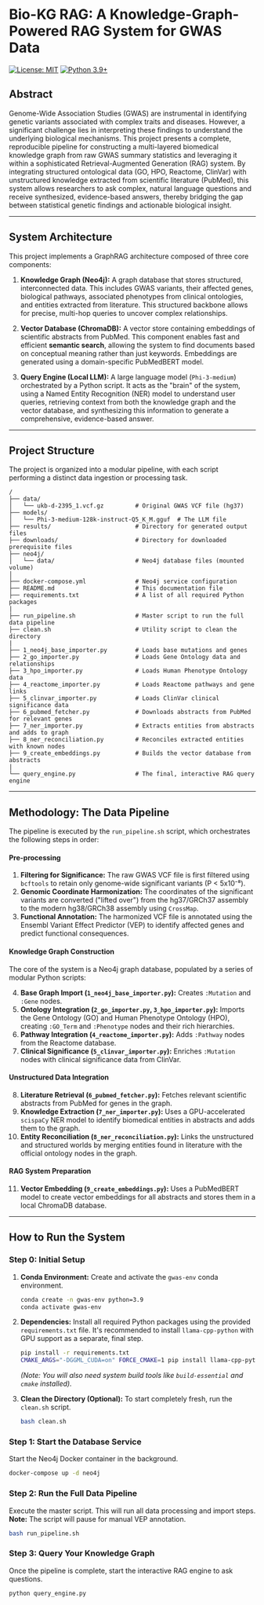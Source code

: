 # Bio-KG RAG: A Knowledge-Graph-Powered RAG System for GWAS Data

[![License: MIT](https://img.shields.io/badge/License-MIT-yellow.svg)](https://opensource.org/licenses/MIT)
[![Python 3.9+](https://img.shields.io/badge/python-3.9+-blue.svg)](https://www.python.org/downloads/release/python-390/)

## Abstract

Genome-Wide Association Studies (GWAS) are instrumental in identifying genetic variants associated with complex traits and diseases. However, a significant challenge lies in interpreting these findings to understand the underlying biological mechanisms. This project presents a complete, reproducible pipeline for constructing a multi-layered biomedical knowledge graph from raw GWAS summary statistics and leveraging it within a sophisticated Retrieval-Augmented Generation (RAG) system. By integrating structured ontological data (GO, HPO, Reactome, ClinVar) with unstructured knowledge extracted from scientific literature (PubMed), this system allows researchers to ask complex, natural language questions and receive synthesized, evidence-based answers, thereby bridging the gap between statistical genetic findings and actionable biological insight.

---

## System Architecture

This project implements a GraphRAG architecture composed of three core components:

1.  **Knowledge Graph (Neo4j):** A graph database that stores structured, interconnected data. This includes GWAS variants, their affected genes, biological pathways, associated phenotypes from clinical ontologies, and entities extracted from literature. This structured backbone allows for precise, multi-hop queries to uncover complex relationships.

2.  **Vector Database (ChromaDB):** A vector store containing embeddings of scientific abstracts from PubMed. This component enables fast and efficient **semantic search**, allowing the system to find documents based on conceptual meaning rather than just keywords. Embeddings are generated using a domain-specific PubMedBERT model.

3.  **Query Engine (Local LLM):** A large language model (`Phi-3-medium`) orchestrated by a Python script. It acts as the "brain" of the system, using a Named Entity Recognition (NER) model to understand user queries, retrieving context from both the knowledge graph and the vector database, and synthesizing this information to generate a comprehensive, evidence-based answer.

---

## Project Structure

The project is organized into a modular pipeline, with each script performing a distinct data ingestion or processing task.

```
/
├── data/
│   └── ukb-d-2395_1.vcf.gz         # Original GWAS VCF file (hg37)
├── models/
│   └── Phi-3-medium-128k-instruct-Q5_K_M.gguf  # The LLM file
├── results/                        # Directory for generated output files
├── downloads/                      # Directory for downloaded prerequisite files
├── neo4j/
│   └── data/                       # Neo4j database files (mounted volume)
│
├── docker-compose.yml              # Neo4j service configuration
├── README.md                       # This documentation file
├── requirements.txt                # A list of all required Python packages
|
├── run_pipeline.sh                 # Master script to run the full data pipeline
├── clean.sh                        # Utility script to clean the directory
|
├── 1_neo4j_base_importer.py        # Loads base mutations and genes
├── 2_go_importer.py                # Loads Gene Ontology data and relationships
├── 3_hpo_importer.py               # Loads Human Phenotype Ontology data
├── 4_reactome_importer.py          # Loads Reactome pathways and gene links
├── 5_clinvar_importer.py           # Loads ClinVar clinical significance data
├── 6_pubmed_fetcher.py             # Downloads abstracts from PubMed for relevant genes
├── 7_ner_importer.py               # Extracts entities from abstracts and adds to graph
├── 8_ner_reconciliation.py         # Reconciles extracted entities with known nodes
├── 9_create_embeddings.py          # Builds the vector database from abstracts
|
└── query_engine.py                 # The final, interactive RAG query engine
```

---

## Methodology: The Data Pipeline

The pipeline is executed by the `run_pipeline.sh` script, which orchestrates the following steps in order:

#### Pre-processing
1.  **Filtering for Significance:** The raw GWAS VCF file is first filtered using `bcftools` to retain only genome-wide significant variants (P < 5x10⁻⁸).
2.  **Genomic Coordinate Harmonization:** The coordinates of the significant variants are converted ("lifted over") from the hg37/GRCh37 assembly to the modern hg38/GRCh38 assembly using `CrossMap`.
3.  **Functional Annotation:** The harmonized VCF file is annotated using the Ensembl Variant Effect Predictor (VEP) to identify affected genes and predict functional consequences.

#### Knowledge Graph Construction
The core of the system is a Neo4j graph database, populated by a series of modular Python scripts:

4.  **Base Graph Import (`1_neo4j_base_importer.py`):** Creates `:Mutation` and `:Gene` nodes.
5.  **Ontology Integration (`2_go_importer.py`, `3_hpo_importer.py`):** Imports the Gene Ontology (GO) and Human Phenotype Ontology (HPO), creating `:GO_Term` and `:Phenotype` nodes and their rich hierarchies.
6.  **Pathway Integration (`4_reactome_importer.py`):** Adds `:Pathway` nodes from the Reactome database.
7.  **Clinical Significance (`5_clinvar_importer.py`):** Enriches `:Mutation` nodes with clinical significance data from ClinVar.

#### Unstructured Data Integration
8.  **Literature Retrieval (`6_pubmed_fetcher.py`):** Fetches relevant scientific abstracts from PubMed for genes in the graph.
9.  **Knowledge Extraction (`7_ner_importer.py`):** Uses a GPU-accelerated `scispaCy` NER model to identify biomedical entities in abstracts and adds them to the graph.
10. **Entity Reconciliation (`8_ner_reconciliation.py`):** Links the unstructured and structured worlds by merging entities found in literature with the official ontology nodes in the graph.

#### RAG System Preparation
11. **Vector Embedding (`9_create_embeddings.py`):** Uses a PubMedBERT model to create vector embeddings for all abstracts and stores them in a local ChromaDB database.

---

## How to Run the System

### Step 0: Initial Setup

1.  **Conda Environment:** Create and activate the `gwas-env` conda environment.
    ```bash
    conda create -n gwas-env python=3.9
    conda activate gwas-env
    ```

2.  **Dependencies:** Install all required Python packages using the provided `requirements.txt` file. It's recommended to install `llama-cpp-python` with GPU support as a separate, final step.
    ```bash
    pip install -r requirements.txt
    CMAKE_ARGS="-DGGML_CUDA=on" FORCE_CMAKE=1 pip install llama-cpp-python --force-reinstall --upgrade --no-cache-dir
    ```
    *(Note: You will also need system build tools like `build-essential` and `cmake` installed).*

3.  **Clean the Directory (Optional):** To start completely fresh, run the `clean.sh` script.
    ```bash
    bash clean.sh
    ```

### Step 1: Start the Database Service

Start the Neo4j Docker container in the background.
```bash
docker-compose up -d neo4j
```

### Step 2: Run the Full Data Pipeline

Execute the master script. This will run all data processing and import steps. **Note:** The script will pause for manual VEP annotation.
```bash
bash run_pipeline.sh
```

### Step 3: Query Your Knowledge Graph

Once the pipeline is complete, start the interactive RAG engine to ask questions.
```bash
python query_engine.py
```

